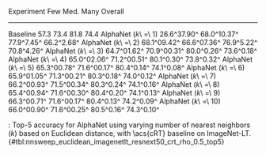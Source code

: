 Experiment                     Few         Med.        Many     Overall
---------------------  -----------  -----------  ----------  ----------
Baseline                      57.3         73.4        81.8        74.4
AlphaNet (_k_\ =\ 1)   26.6^37.90^  68.0^10.37^  77.9^7.45^  66.2^2.68^
AlphaNet (_k_\ =\ 2)   68.1^09.42^  66.6^07.36^  76.9^5.22^  70.8^4.26^
AlphaNet (_k_\ =\ 3)   64.7^01.62^  70.9^00.31^  80.0^0.26^  73.6^0.18^
AlphaNet (_k_\ =\ 4)   65.0^02.06^  71.2^00.51^  80.1^0.30^  73.8^0.32^
AlphaNet (_k_\ =\ 5)   65.3^00.78^  71.6^00.17^  80.4^0.14^  74.1^0.08^
AlphaNet (_k_\ =\ 6)   65.9^01.05^  71.3^00.21^  80.3^0.18^  74.0^0.12^
AlphaNet (_k_\ =\ 7)   66.2^00.93^  71.5^00.34^  80.3^0.24^  74.1^0.16^
AlphaNet (_k_\ =\ 8)   65.4^00.94^  71.6^00.30^  80.4^0.20^  74.1^0.13^
AlphaNet (_k_\ =\ 9)   66.3^00.71^  71.6^00.17^  80.4^0.13^  74.2^0.09^
AlphaNet (_k_\ =\ 10)  66.0^00.90^  71.6^00.25^  80.5^0.16^  74.3^0.10^

: Top-5 accuracy for AlphaNet using varying number of nearest neighbors (_k_) based on Euclidean distance, with \acs{cRT} baseline on ImageNet-LT. {#tbl:nnsweep_euclidean_imagenetlt_resnext50_crt_rho_0.5_top5}
